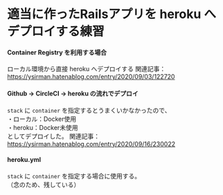 # 適当に作ったRailsアプリを heroku へデプロイする練習
#### Container Registry を利用する場合
ローカル環境から直接 heroku へデプロイする
関連記事：https://ysirman.hatenablog.com/entry/2020/09/03/122720

#### Github → CircleCI → heroku の流れでデプロイ
`stack` に `container` を指定するとうまくいかなかったので、  
・ローカル：Docker使用  
・heroku：Docker未使用  
としてデプロイした。
関連記事：https://ysirman.hatenablog.com/entry/2020/09/16/230022

#### heroku.yml
`stack` に `container` を指定する場合に使用する。  
（念のため、残している）
